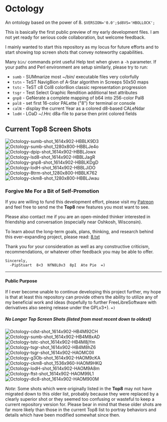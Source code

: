 # Octology
An ontology based on the power of 8. `$VERSION='0.0';$d8VS='HBOLLOCK';`

This is basically the first public preview of my early development files. I am not yet ready for serious code collaboration, but welcome feedback.

I mainly wanted to start this repository as my locus for future efforts and to start showing top screen shots that convey noteworthy capabilities.

Many `bin/` commands print useful Help text when given a `-h` parameter. If your paths and Perl environment are setup similarly, please try to run:
 * `sumb` - SUMmarize most ~/bin/ executable files very colorfully
 * `tstn` - TeST Navig8ion of A-Star algorithm in Screeps 50x50 maps
 * `tstc` - TeST c8 Col8 color8ion classic representation progression
 * `tsgr` - Test Select Graphic Rendition additional text attributes
 * `gnp8` - GeNerate a complete mapping of b64 into 256-color Pal8
 * `pal8` - set first 16-color PALette ("8") for terminal or console
 * `calN` - display the current Year as a colored d8-based CALeNdar
 * `lodH` - LOaD ~/.Hrc d8a-file to parse then print colored fields

## Current Top8 Screen Shots
![Octology-sumb-shot_1614x902-HBBLK9D3](https://github.com/pip/Octology/raw/master/gfx/sho/Octology-sumb-shot_1614x902-HBBLK9D3.png "Octology-sumb-HBBLK9D3")
![Octology-sumb-shot_1280x800-HBBLJe4o](https://github.com/pip/Octology/raw/master/gfx/sho/Octology-sumb-shot_1280x800-HBBLJe4o.png "Octology-sumb-HBBLJe4o")
![Octology-dpip-shot_1614x902-HBBLJowx](https://github.com/pip/Octology/raw/master/gfx/sho/Octology-dpip-shot_1614x902-HBBLJowx.png "Octology-dpip-HBBLJowx")
![Octology-lsd8-shot_1614x902-HBBLJagR](https://github.com/pip/Octology/raw/master/gfx/sho/Octology-lsd8-shot_1614x902-HBBLJagR.png "Octology-lsd8-HBBLJagR")
![Octology-gnp8-shot_1614x902-HBBLKDgD](https://github.com/pip/Octology/raw/master/gfx/sho/Octology-gnp8-shot_1614x902-HBBLKDgD.png "Octology-gnp8-HBBLKDgD")
![Octology-lodH-shot_1614x902-HBBLJiDO](https://github.com/pip/Octology/raw/master/gfx/sho/Octology-lodH-shot_1614x902-HBBLJiDO.png "Octology-lodH-HBBLJiDO")
![Octology-8trm-shot_1280x800-HBBLK762](https://github.com/pip/Octology/raw/master/gfx/sho/Octology-8trm-shot_1280x800-HBBLK762.png "Octology-8trm-HBBLK762")
![Octology-ckm8-shot_1280x800-HBBLJwau](https://github.com/pip/Octology/raw/master/gfx/sho/Octology-ckm8-shot_1280x800-HBBLJwau.png "Octology-ckm8-HBBLJwau")

### Forgive Me For a Bit of Self-Promotion
If you are willing to fund this development effort, please visit my [Patreon](https://patreon.com/PipStuart "Pip's Octology Patreon Page")
  and feel free to send me the **Top8** new features you most want to see.

Please also contact me if you are an open-minded thinker interested in friendship and conversation (especially near Oshkosh, Wisconsin).

To learn about the long-term goals, plans, thinking, and research behind this ever-expanding project, please read:
  [8.txt](https://github.com/pip/Octology/blob/master/dox/2du/8.txt "dox/2du/8.txt")

Thank you for your consideration as well as any constructive criticism, recommendations, or whatever other feedback you may be able to offer.

```
Sincerely,
  -PipStuart  8<3  NfN8L0v3  8pI  Ate Pie  =)

```

---

#### Public Purpose
If I ever become unable to continue developing this project further, my hope is that at least this repository can provide others the ability to
  utilize any of my beneficial work and ideas (hopefully to further FreeLibreSoftware with derivatives also seeing release under the GPLv3+). `=)`

##### No Longer Top Screen Shots (listed from most recent down to oldest)
![Octology-cdst-shot_1614x902-HB4M92CH](https://github.com/pip/Octology/raw/master/gfx/sho/Octology-cdst-shot_1614x902-HB4M92CH.png "Octology-cdst-HB4M92CH")
![Octology-sumb-shot_1614x902-HB4M8xAD](https://github.com/pip/Octology/raw/master/gfx/sho/Octology-sumb-shot_1614x902-HB4M8xAD.png "Octology-sumb-HB4M8xAD")
![Octology-tstc-shot_1614x902-HB4M8jYm](https://github.com/pip/Octology/raw/master/gfx/sho/Octology-tstc-shot_1614x902-HB4M8jYm.png "Octology-tstc-HB4M8jYm")
![Octology-tsgr-shot_1614x902-HB4M8hZ6](https://github.com/pip/Octology/raw/master/gfx/sho/Octology-tsgr-shot_1614x902-HB4M8hZ6.png "Octology-tsgr-HB4M8hZ6")
![Octology-tsgr-shot_1614x902-HAOMC0II](https://github.com/pip/Octology/raw/master/gfx/sho/Octology-tsgr-shot_1614x902-HAOMC0II.png "Octology-tsgr-HAOMC0II")
![Octology-g3Ob-shot_1614x902-HAOM9cKA](https://github.com/pip/Octology/raw/master/gfx/sho/Octology-g3Ob-shot_1614x902-HAOM9cKA.png "Octology-g3Ob-HAOM9cKA")
![Octology-ckm8-shot_1536x960-HAOM9HKQ](https://github.com/pip/Octology/raw/master/gfx/sho/Octology-ckm8-shot_1536x960-HAOM9HKQ.png "Octology-ckm8-HAOM9HKQ")
![Octology-lodH-shot_1614x902-HAOM9A8m](https://github.com/pip/Octology/raw/master/gfx/sho/Octology-lodH-shot_1614x902-HAOM9A8m.png "Octology-lodH-HAOM9A8m")
![Octology-ftst-shot_1614x902-HAOM99L1](https://github.com/pip/Octology/raw/master/gfx/sho/Octology-ftst-shot_1614x902-HAOM99L1.png "Octology-ftst-HAOM99L1")
![Octology-dic8-shot_1614x902-HAOM900M](https://github.com/pip/Octology/raw/master/gfx/sho/Octology-dic8-shot_1614x902-HAOM900M.png "Octology-dic8-HAOM900M")

*Note*: Some shots which were originally listed in the **Top8** may not have migrated down to this older list, probably because they were replaced by a
clearly superior shot or they seemed too confusing or wasteful to keep a current repository version for. Please bear in mind that these older shots are far
more likely than those in the current Top8 list to portray behaviors and details which have been modified somewhat since then.
